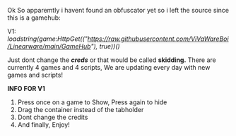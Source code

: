 Ok So apparemtly i havent found an obfuscator yet so i left the source since this is a gamehub:

V1:
*loadstring(game:HttpGet(("https://raw.githubusercontent.com/ViVaWareBoi/Linearware/main/GameHub"), true))()*

Just dont change the ***creds*** or that would be called **skidding.**
There are currently 4 games and 4 scripts, We are updating every day with new games and scripts!

****INFO FOR V1****

1. Press once on a game to Show, Press again to hide
2. Drag the container instead of the tabholder
3. Dont change the credits
4. And finally, Enjoy!
